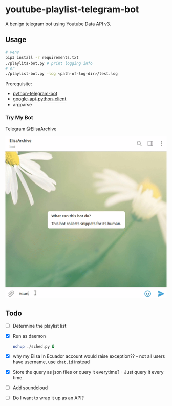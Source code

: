 # youtube-playlist-telegram-bot
A benign telegram bot using Youtube Data API v3.

## Usage

```bash
# venv
pip3 install -r requirements.txt
./playlits-bot.py # print logging info
# or
./playlist-bot.py -log <path-of-log-dir>/test.log
```

Prerequisite: 

* [python-telegram-bot](https://github.com/python-telegram-bot/python-telegram-bot) 
* [google-api-python-client](https://github.com/googleapis/google-api-python-client) 
* argparse

### Try My Bot

Telegram @ElisaArchive

![demo](./assets/demo.gif)

## Todo

- [ ] Determine the playlist list

- [x] Run as daemon 

  ```bash
  nohup ./sched.py &
  ```

- [x] why my Elisa In Ecuador account would raise exception?? -  not all users have username, use `chat.id` instead

- [x] Store the query as json files or query it everytime? - Just query it every time.

- [ ] Add soundcloud

- [ ] Do I want to wrap it up as an API?


